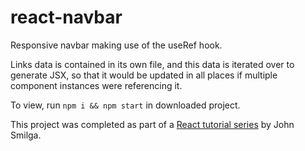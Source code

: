 # react-navbar

Responsive navbar making use of the useRef hook.

Links data is contained in its own file, and this data is iterated over to generate JSX, so that it would be updated in all places if multiple component instances were referencing it.

To view, run `npm i && npm start` in downloaded project.

This project was completed as part of a [React tutorial series](https://www.youtube.com/watch?v=a_7Z7C_JCyo&ab_channel=freeCodeCamp.org) by John Smilga.
